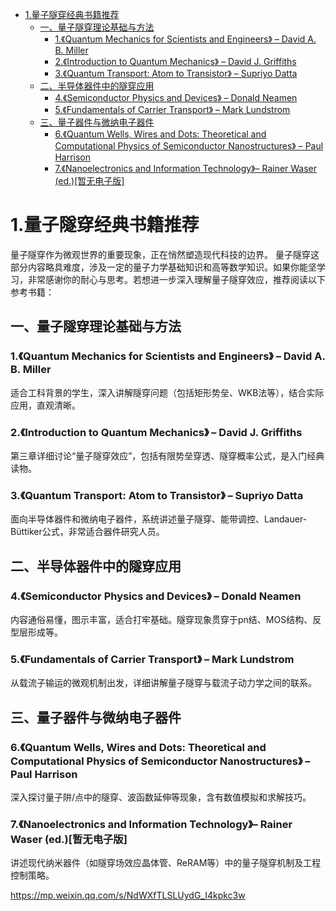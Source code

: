 - [1.量子隧穿经典书籍推荐](#1量子隧穿经典书籍推荐)
  - [一、量子隧穿理论基础与方法](#一量子隧穿理论基础与方法)
    - [1.《Quantum Mechanics for Scientists and Engineers》 – David A. B. Miller](#1quantum-mechanics-for-scientists-and-engineers-david-a-b-miller)
    - [2.《Introduction to Quantum Mechanics》 – David J. Griffiths](#2introduction-to-quantum-mechanics-david-j-griffiths)
    - [3.《Quantum Transport: Atom to Transistor》 – Supriyo Datta](#3quantum-transport-atom-to-transistor-supriyo-datta)
  - [二、半导体器件中的隧穿应用](#二半导体器件中的隧穿应用)
    - [4.《Semiconductor Physics and Devices》 – Donald Neamen](#4semiconductor-physics-and-devices-donald-neamen)
    - [5.《Fundamentals of Carrier Transport》 – Mark Lundstrom](#5fundamentals-of-carrier-transport-mark-lundstrom)
  - [三、量子器件与微纳电子器件](#三量子器件与微纳电子器件)
    - [6.《Quantum Wells, Wires and Dots: Theoretical and Computational Physics of Semiconductor Nanostructures》 – Paul Harrison](#6quantum-wells-wires-and-dots-theoretical-and-computational-physics-of-semiconductor-nanostructures-paul-harrison)
    - [7.《Nanoelectronics and Information Technology》– Rainer Waser (ed.)\[暂无电子版\]](#7nanoelectronics-and-information-technology-rainer-waser-ed暂无电子版)

# 1.量子隧穿经典书籍推荐

量子隧穿作为微观世界的重要现象，正在悄然塑造现代科技的边界。
量子隧穿这部分内容略具难度，涉及一定的量子力学基础知识和高等数学知识。如果你能坚学习，非常感谢你的耐心与思考。若想进一步深入理解量子隧穿效应，推荐阅读以下参考书籍：
## 一、量子隧穿理论基础与方法
### 1.《Quantum Mechanics for Scientists and Engineers》 – David A. B. Miller

适合工科背景的学生，深入讲解隧穿问题（包括矩形势垒、WKB法等），结合实际应用，直观清晰。

### 2.《Introduction to Quantum Mechanics》 – David J. Griffiths

第三章详细讨论“量子隧穿效应”，包括有限势垒穿透、隧穿概率公式，是入门经典读物。

### 3.《Quantum Transport: Atom to Transistor》 – Supriyo Datta

面向半导体器件和微纳电子器件，系统讲述量子隧穿、能带调控、Landauer-Büttiker公式，非常适合器件研究人员。

## 二、半导体器件中的隧穿应用
### 4.《Semiconductor Physics and Devices》 – Donald Neamen

内容通俗易懂，图示丰富，适合打牢基础。隧穿现象贯穿于pn结、MOS结构、反型层形成等。
### 5.《Fundamentals of Carrier Transport》 – Mark Lundstrom

从载流子输运的微观机制出发，详细讲解量子隧穿与载流子动力学之间的联系。
## 三、量子器件与微纳电子器件
### 6.《Quantum Wells, Wires and Dots: Theoretical and Computational Physics of Semiconductor Nanostructures》 – Paul Harrison

深入探讨量子阱/点中的隧穿、波函数延伸等现象，含有数值模拟和求解技巧。
### 7.《Nanoelectronics and Information Technology》– Rainer Waser (ed.)[暂无电子版]
讲述现代纳米器件（如隧穿场效应晶体管、ReRAM等）中的量子隧穿机制及工程控制策略。

<https://mp.weixin.qq.com/s/NdWXfTLSLUydG_I4kpkc3w>